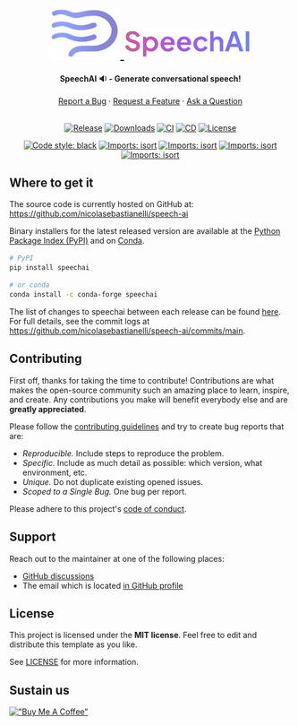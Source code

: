 <h1 align="center" width="100%">
    <a href="https://github.com/nicolasebastianelli/speech-ai">
        <img width="25%" src="https://github.com/nicolasebastianelli/speech-ai/blob/main/images/logo-icon.png">
        <img width="45%" src="https://github.com/nicolasebastianelli/speech-ai/blob/main/images/logo-text.png">
    </a>
</h1>

<div align="center">
  <b>SpeechAI 🔉 - Generate conversational speech! </b>
  <br />
  <br />
  <a href="https://github.com/nicolasebastianelli/speech-ai/issues/new?assignees=&labels=bug&template=01_BUG_REPORT.md&title=bug%3A+">Report a Bug</a>
  ·
  <a href="https://github.com/nicolasebastianelli/speech-ai/issues/new?assignees=&labels=enhancement&template=02_FEATURE_REQUEST.md&title=feat%3A+">Request a Feature</a>
  ·
  <a href="https://github.com/nicolasebastianelli/speech-ai/discussions">Ask a Question</a>
</div>

<div align="center">
<br />

[![Release](https://img.shields.io/pypi/v/speechai?label=release)](https://pypi.org/project/speechai/)
[![Downloads](https://static.pepy.tech/badge/speechai/month)](https://pepy.tech/project/speechai)
[![CI](https://github.com/nicolasebastianelli/speech-ai/actions/workflows/ci.yaml/badge.svg)](https://github.com/nicolasebastianelli/speech-ai/actions/workflows/ci.yaml)
[![CD](https://github.com/nicolasebastianelli/speech-ai/actions/workflows/cd.yaml/badge.svg)](https://github.com/nicolasebastianelli/speech-ai/workflows/cd.yaml)
[![License](https://img.shields.io/pypi/l/speechai.svg)](https://github.com/nicolasebastianelli/speech-ai/blob/main/LICENSE)

[![Code style: black](https://img.shields.io/badge/code%20style-black-000000.svg)](https://github.com/psf/black)
[![Imports: isort](https://img.shields.io/badge/imports-isort-edfaca.svg)](https://pycqa.github.io/isort/)
[![Imports: isort](https://img.shields.io/badge/linter-flake8-a63d42.svg)](https://github.com/PyCQA/flake8)
[![Imports: isort](https://img.shields.io/badge/linter-pylint-5e8db2.svg)](https://github.com/pylint-dev/pylint)
[![Imports: isort](https://img.shields.io/badge/test-pytest-f2c3c9.svg)](https://docs.pytest.org/en/7.3.x/)
</div>

## Where to get it
The source code is currently hosted on GitHub at:
https://github.com/nicolasebastianelli/speech-ai

Binary installers for the latest released version are available at the [Python
Package Index (PyPI)](https://pypi.org/project/speechai) and on [Conda](https://docs.conda.io/en/latest/).

```sh
# PyPI
pip install speechai
```

```sh
# or conda
conda install -c conda-forge speechai
```

The list of changes to speechai between each release can be found
[here](https://github.com/nicolasebastianelli/speech-ai/releases). For full
details, see the commit logs at https://github.com/nicolasebastianelli/speech-ai/commits/main.

## Contributing

First off, thanks for taking the time to contribute! Contributions are what makes the open-source community such an amazing place to learn, inspire, and create. Any contributions you make will benefit everybody else and are **greatly appreciated**.

Please follow the [contributing guidelines](docs/CONTRIBUTING.md) and try to create bug reports that are:

- _Reproducible._ Include steps to reproduce the problem.
- _Specific._ Include as much detail as possible: which version, what environment, etc.
- _Unique._ Do not duplicate existing opened issues.
- _Scoped to a Single Bug._ One bug per report.

Please adhere to this project's [code of conduct](docs/CODE_OF_CONDUCT.md).

## Support

Reach out to the maintainer at one of the following places:

- [GitHub discussions](https://github.com/nicolasebastianelli/speech-ai/discussions)
- The email which is located [in GitHub profile](https://github.com/nicolasebastianelli)

## License

This project is licensed under the **MIT license**. Feel free to edit and distribute this template as you like.

See [LICENSE](LICENSE) for more information.

## Sustain us
[!["Buy Me A Coffee"](https://www.buymeacoffee.com/assets/img/custom_images/orange_img.png)](https://bmc.link/nsebastianelli)
